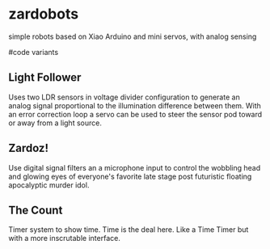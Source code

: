 # zardobots
simple robots based on Xiao Arduino and mini servos, with analog sensing

#code variants

## Light Follower
Uses two LDR sensors in voltage divider configuration to generate an analog signal proportional to the illumination difference between them. With an error correction loop a servo can be used to steer the sensor pod toward or away from a light source.

## Zardoz!
Use digital signal filters an a microphone input to control the wobbling head and glowing eyes of everyone's favorite late stage post futuristic floating apocalyptic murder idol.

## The Count
Timer system to show time. Time is the deal here. Like a Time Timer but with a more inscrutable interface.

